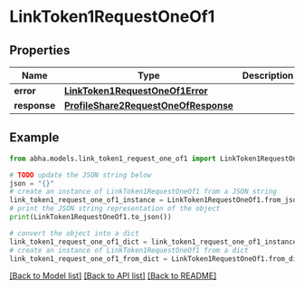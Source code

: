 # LinkToken1RequestOneOf1


## Properties

Name | Type | Description | Notes
------------ | ------------- | ------------- | -------------
**error** | [**LinkToken1RequestOneOf1Error**](LinkToken1RequestOneOf1Error.md) |  | 
**response** | [**ProfileShare2RequestOneOfResponse**](ProfileShare2RequestOneOfResponse.md) |  | [optional] 

## Example

```python
from abha.models.link_token1_request_one_of1 import LinkToken1RequestOneOf1

# TODO update the JSON string below
json = "{}"
# create an instance of LinkToken1RequestOneOf1 from a JSON string
link_token1_request_one_of1_instance = LinkToken1RequestOneOf1.from_json(json)
# print the JSON string representation of the object
print(LinkToken1RequestOneOf1.to_json())

# convert the object into a dict
link_token1_request_one_of1_dict = link_token1_request_one_of1_instance.to_dict()
# create an instance of LinkToken1RequestOneOf1 from a dict
link_token1_request_one_of1_from_dict = LinkToken1RequestOneOf1.from_dict(link_token1_request_one_of1_dict)
```
[[Back to Model list]](../README.md#documentation-for-models) [[Back to API list]](../README.md#documentation-for-api-endpoints) [[Back to README]](../README.md)


